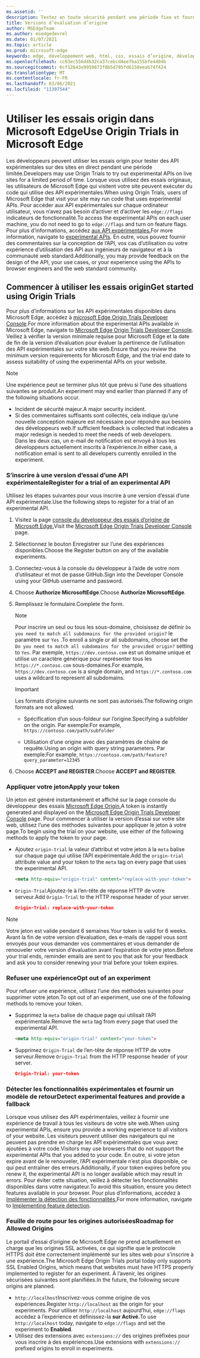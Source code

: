 ```yaml
---
ms.assetid: ''
description: Testez en toute sécurité pendant une période fixe et fournissez des commentaires sur les nouvelles fonctionnalités de la plateforme.
title: Versions d’évaluation d’origine
author: MSEdgeTeam
ms.author: msedgedevrel
ms.date: 01/07/2021
ms.topic: article
ms.prod: microsoft-edge
keywords: edge, développement web, html, css, essais d’origine, développeur
ms.openlocfilehash: cc03ec556d4b32ca37cebcd4ee7ba155bfe4404b
ms.sourcegitcommit: 6cf12643e9959873f8b5d785fd6158eeab74f424
ms.translationtype: MT
ms.contentlocale: fr-FR
ms.lasthandoff: 03/06/2021
ms.locfileid: "11397544"
---
```

# <a name="use-origin-trials-in-microsoft-edge"></a><span data-ttu-id="7fef0-104">Utiliser les essais origin dans Microsoft Edge</span><span class="sxs-lookup"><span data-stu-id="7fef0-104">Use Origin Trials in Microsoft Edge</span></span>  

<span data-ttu-id="7fef0-105">Les développeurs peuvent utiliser les essais origin pour tester des API expérimentales sur des sites en direct pendant une période limitée.</span><span class="sxs-lookup"><span data-stu-id="7fef0-105">Developers may use Origin Trials to try out experimental APIs on live sites for a limited period of time.</span></span>  <span data-ttu-id="7fef0-106">Lorsque vous utilisez des essais originaux, les utilisateurs de Microsoft Edge qui visitent votre site peuvent exécuter du code qui utilise des API expérimentales.</span><span class="sxs-lookup"><span data-stu-id="7fef0-106">When using Origin Trials, users of Microsoft Edge that visit your site may run code that uses experimental APIs.</span></span>  <span data-ttu-id="7fef0-107">Pour accéder aux API expérimentales sur chaque ordinateur utilisateur, vous n’avez pas besoin d’activer et d’activer les `edge://flags` indicateurs de fonctionnalité.</span><span class="sxs-lookup"><span data-stu-id="7fef0-107">To access the experimental APIs on each user machine, you do not need to go to `edge://flags` and turn on feature flags.</span></span>  <span data-ttu-id="7fef0-108">Pour plus d’informations, accédez [aux API expérimentales.][DeveloperMicrsoftEdgeOriginTrials]</span><span class="sxs-lookup"><span data-stu-id="7fef0-108">For more information, navigate to [experimental APIs][DeveloperMicrsoftEdgeOriginTrials].</span></span>  <span data-ttu-id="7fef0-109">En outre, vous pouvez fournir des commentaires sur la conception de l’API, vos cas d’utilisation ou votre expérience d’utilisation des API aux ingénieurs de navigateur et à la communauté web standard.</span><span class="sxs-lookup"><span data-stu-id="7fef0-109">Additionally, you may provide feedback on the design of the API, your use cases, or your experience using the APIs to browser engineers and the web standard community.</span></span>  

## <a name="get-started-using-origin-trials"></a><span data-ttu-id="7fef0-110">Commencer à utiliser les essais origin</span><span class="sxs-lookup"><span data-stu-id="7fef0-110">Get started using Origin Trials</span></span>  

<span data-ttu-id="7fef0-111">Pour plus d’informations sur les API expérimentales disponibles dans Microsoft Edge, accédez à [microsoft Edge Origin Trials Developer Console][DeveloperMicrsoftEdgeOriginTrials].</span><span class="sxs-lookup"><span data-stu-id="7fef0-111">For more information about the experimental APIs available in Microsoft Edge, navigate to [Microsoft Edge Origin Trials Developer Console][DeveloperMicrsoftEdgeOriginTrials].</span></span>  <span data-ttu-id="7fef0-112">Veillez à vérifier la version minimale requise pour Microsoft Edge et la date de fin de la version d’évaluation pour évaluer la pertinence de l’utilisation des API expérimentales sur votre site web.</span><span class="sxs-lookup"><span data-stu-id="7fef0-112">Ensure that you review the minimum version requirements for Microsoft Edge, and the trial end date to assess suitability of using the experimental APIs on your website.</span></span>  

> [!NOTE]
> <span data-ttu-id="7fef0-113">Une expérience peut se terminer plus tôt que prévu si l’une des situations suivantes se produit.</span><span class="sxs-lookup"><span data-stu-id="7fef0-113">An experiment may end earlier than planned if any of the following situations occur.</span></span>  
> *   <span data-ttu-id="7fef0-114">Incident de sécurité majeur.</span><span class="sxs-lookup"><span data-stu-id="7fef0-114">A major security incident.</span></span>  
> *   <span data-ttu-id="7fef0-115">Si des commentaires suffisants sont collectés, cela indique qu’une nouvelle conception majeure est nécessaire pour répondre aux besoins des développeurs web.</span><span class="sxs-lookup"><span data-stu-id="7fef0-115">If sufficient feedback is collected that indicates a major redesign is needed to meet the needs of web developers.</span></span>  
> <span data-ttu-id="7fef0-116">Dans les deux cas, un e-mail de notification est envoyé à tous les développeurs actuellement inscrits à l’expérience.</span><span class="sxs-lookup"><span data-stu-id="7fef0-116">In either case, a notification email is sent to all developers currently enrolled in the experiment.</span></span>  

### <a name="register-for-a-trial-of-an-experimental-api"></a><span data-ttu-id="7fef0-117">S’inscrire à une version d’essai d’une API expérimentale</span><span class="sxs-lookup"><span data-stu-id="7fef0-117">Register for a trial of an experimental API</span></span>  

<span data-ttu-id="7fef0-118">Utilisez les étapes suivantes pour vous inscrire à une version d’essai d’une API expérimentale.</span><span class="sxs-lookup"><span data-stu-id="7fef0-118">Use the following steps to register for a trial of an experimental API.</span></span>  

1.  <span data-ttu-id="7fef0-119">Visitez la page [console du développeur des essais d’origine de Microsoft Edge.][DeveloperMicrsoftEdgeOriginTrials]</span><span class="sxs-lookup"><span data-stu-id="7fef0-119">Visit the [Microsoft Edge Origin Trials Developer Console][DeveloperMicrsoftEdgeOriginTrials] page.</span></span>  
1.  <span data-ttu-id="7fef0-120">Sélectionnez le bouton Enregistrer sur l’une des expériences disponibles.</span><span class="sxs-lookup"><span data-stu-id="7fef0-120">Choose the Register button on any of the available experiments.</span></span>  
1.  <span data-ttu-id="7fef0-121">Connectez-vous à la console du développeur à l’aide de votre nom d’utilisateur et mot de passe GitHub.</span><span class="sxs-lookup"><span data-stu-id="7fef0-121">Sign into the Developer Console using your GitHub username and password.</span></span>  
1.  <span data-ttu-id="7fef0-122">Choose **Authorize MicrosoftEdge**.</span><span class="sxs-lookup"><span data-stu-id="7fef0-122">Choose **Authorize MicrosoftEdge**.</span></span>  
1.  <span data-ttu-id="7fef0-123">Remplissez le formulaire.</span><span class="sxs-lookup"><span data-stu-id="7fef0-123">Complete the form.</span></span>  
    
    > [!NOTE]
    > <span data-ttu-id="7fef0-124">Pour inscrire un seul ou tous les sous-domaine, choisissez de définir `Do you need to match all subdomains for the provided origin?` le paramètre sur `Yes` .</span><span class="sxs-lookup"><span data-stu-id="7fef0-124">To enroll a single or all subdomains, choose set the `Do you need to match all subdomains for the provided origin?` setting to `Yes`.</span></span>  <span data-ttu-id="7fef0-125">Par exemple, `https://dev.contoso.com` est un domaine unique et utilise un caractère générique pour représenter tous les `https://*.contoso.com` sous-domaines.</span><span class="sxs-lookup"><span data-stu-id="7fef0-125">For example, `https://dev.contoso.com` is a single domain, and `https://*.contoso.com` uses a wildcard to represent all subdomains.</span></span>  
    
    > [!IMPORTANT]
    > <span data-ttu-id="7fef0-126">Les formats d’origine suivants ne sont pas autorisés.</span><span class="sxs-lookup"><span data-stu-id="7fef0-126">The following origin formats are not allowed.</span></span>  
    > *   <span data-ttu-id="7fef0-127">Spécification d’un sous-foldeur sur l’origine.</span><span class="sxs-lookup"><span data-stu-id="7fef0-127">Specifying a subfolder on the origin.</span></span>  <span data-ttu-id="7fef0-128">Par exemple:</span><span class="sxs-lookup"><span data-stu-id="7fef0-128">For example,</span></span> `https://contoso.com/path/subfolder`  
    > 
    > *   <span data-ttu-id="7fef0-129">Utilisation d’une origine avec des paramètres de chaîne de requête.</span><span class="sxs-lookup"><span data-stu-id="7fef0-129">Using an origin with query string parameters.</span></span>  <span data-ttu-id="7fef0-130">Par exemple:</span><span class="sxs-lookup"><span data-stu-id="7fef0-130">For example,</span></span> `https://contoso.com/path/feature?query_parameter=12345`  
    
1.  <span data-ttu-id="7fef0-131">Choose **ACCEPT and REGISTER**.</span><span class="sxs-lookup"><span data-stu-id="7fef0-131">Choose **ACCEPT and REGISTER**.</span></span>  
    
### <a name="apply-your-token"></a><span data-ttu-id="7fef0-132">Appliquer votre jeton</span><span class="sxs-lookup"><span data-stu-id="7fef0-132">Apply your token</span></span>  

<span data-ttu-id="7fef0-133">Un jeton est généré instantanément et affiché sur la page console du développeur des essais [Microsoft Edge Origin.][DeveloperMicrsoftEdgeOriginTrials]</span><span class="sxs-lookup"><span data-stu-id="7fef0-133">A token is instantly generated and displayed on the [Microsoft Edge Origin Trials Developer Console][DeveloperMicrsoftEdgeOriginTrials] page.</span></span>  <span data-ttu-id="7fef0-134">Pour commencer à utiliser la version d’essai sur votre site web, utilisez l’une des méthodes suivantes pour appliquer le jeton à votre page.</span><span class="sxs-lookup"><span data-stu-id="7fef0-134">To begin using the trial on your website, use either of the following methods to apply the token to your page.</span></span>  

*   <span data-ttu-id="7fef0-135">Ajoutez `origin-trial` la valeur d’attribut et votre jeton à la `meta` balise sur chaque page qui utilise l’API expérimentale.</span><span class="sxs-lookup"><span data-stu-id="7fef0-135">Add the `origin-trial` attribute value and your token to the `meta` tag on every page that uses the experimental API.</span></span>  
    
    ```html
    <meta http-equiv="origin-trial" content="replace-with-your-token">
    ```  
    
*   <span data-ttu-id="7fef0-136">`Origin-Trial`Ajoutez-le à l’en-tête de réponse HTTP de votre serveur.</span><span class="sxs-lookup"><span data-stu-id="7fef0-136">Add `Origin-Trial` to the HTTP response header of your server.</span></span>  
    
    ```json
    Origin-Trial: replace-with-your-token
    ```  
    
> [!NOTE]
> <span data-ttu-id="7fef0-137">Votre jeton est valide pendant 6 semaines.</span><span class="sxs-lookup"><span data-stu-id="7fef0-137">Your token is valid for 6 weeks.</span></span>  <span data-ttu-id="7fef0-138">Avant la fin de votre version d’évaluation, des e-mails de rappel vous sont envoyés pour vous demander vos commentaires et vous demander de renouveler votre version d’évaluation avant l’expiration de votre jeton.</span><span class="sxs-lookup"><span data-stu-id="7fef0-138">Before your trial ends, reminder emails are sent to you that ask for your feedback and ask you to consider renewing your trial before your token expires.</span></span>  

### <a name="opt-out-of-an-experiment"></a><span data-ttu-id="7fef0-139">Refuser une expérience</span><span class="sxs-lookup"><span data-stu-id="7fef0-139">Opt out of an experiment</span></span>  

<span data-ttu-id="7fef0-140">Pour refuser une expérience, utilisez l’une des méthodes suivantes pour supprimer votre jeton.</span><span class="sxs-lookup"><span data-stu-id="7fef0-140">To opt out of an experiment, use one of the following methods to remove your token.</span></span>  

*   <span data-ttu-id="7fef0-141">Supprimez la `meta` balise de chaque page qui utilisait l’API expérimentale.</span><span class="sxs-lookup"><span data-stu-id="7fef0-141">Remove the `meta` tag from every page that used the experimental API.</span></span>  
    
    ```html
    <meta http-equiv="origin-trial" content="your-token">
    ```  
    
*   <span data-ttu-id="7fef0-142">Supprimez `Origin-Trial` de l’en-tête de réponse HTTP de votre serveur.</span><span class="sxs-lookup"><span data-stu-id="7fef0-142">Remove `Origin-Trial` from the HTTP response header of your server.</span></span>  
    
    ```json
    Origin-Trial: your-token
    ```  
    
### <a name="detect-experimental-features-and-provide-a-fallback"></a><span data-ttu-id="7fef0-143">Détecter les fonctionnalités expérimentales et fournir un modèle de retour</span><span class="sxs-lookup"><span data-stu-id="7fef0-143">Detect experimental features and provide a fallback</span></span>  

<span data-ttu-id="7fef0-144">Lorsque vous utilisez des API expérimentales, veillez à fournir une expérience de travail à tous les visiteurs de votre site web.</span><span class="sxs-lookup"><span data-stu-id="7fef0-144">When using experimental APIs, ensure you provide a working experience to all visitors of your website.</span></span>  <span data-ttu-id="7fef0-145">Les visiteurs peuvent utiliser des navigateurs qui ne peuvent pas prendre en charge les API expérimentales que vous avez ajoutées à votre code.</span><span class="sxs-lookup"><span data-stu-id="7fef0-145">Visitors may use browsers that do not support the experimental APIs that you added to your code.</span></span>  <span data-ttu-id="7fef0-146">En outre, si votre jeton expire avant de le renouveler, l’API expérimentale n’est plus disponible, ce qui peut entraîner des erreurs.</span><span class="sxs-lookup"><span data-stu-id="7fef0-146">Additionally, if your token expires before you renew it, the experimental API is no longer available which may result in errors.</span></span>  <span data-ttu-id="7fef0-147">Pour éviter cette situation, veillez à détecter les fonctionnalités disponibles dans votre navigateur.</span><span class="sxs-lookup"><span data-stu-id="7fef0-147">To avoid this situation, ensure you detect features available in your browser.</span></span>  <span data-ttu-id="7fef0-148">Pour plus d’informations, accédez à [Implémenter la détection des fonctionnalités.][MDNImplementingFeatureDetection]</span><span class="sxs-lookup"><span data-stu-id="7fef0-148">For more information, navigate to [Implementing feature detection][MDNImplementingFeatureDetection].</span></span>

### <a name="roadmap-for-allowed-origins"></a><span data-ttu-id="7fef0-149">Feuille de route pour les origines autorisées</span><span class="sxs-lookup"><span data-stu-id="7fef0-149">Roadmap for Allowed Origins</span></span>  

<span data-ttu-id="7fef0-150">Le portail d’essai d’origine de Microsoft Edge ne prend actuellement en charge que les origines SSL activées, ce qui signifie que le protocole HTTPS doit être correctement implémenté sur les sites web pour s’inscrire à une expérience.</span><span class="sxs-lookup"><span data-stu-id="7fef0-150">The Microsoft Edge Origin Trials portal today only supports SSL Enabled Origins, which means that websites must have HTTPS properly implemented to register for an experiment.</span></span>  <span data-ttu-id="7fef0-151">À l’avenir, les origines sécurisées suivantes sont planifiées.</span><span class="sxs-lookup"><span data-stu-id="7fef0-151">In the future, the following secure origins are planned.</span></span>  

*   <span data-ttu-id="7fef0-152">`http://localhost`Inscrivez-vous comme origine de vos expériences.</span><span class="sxs-lookup"><span data-stu-id="7fef0-152">Register `http://localhost` as the origin for your experiments.</span></span>  <span data-ttu-id="7fef0-153">Pour utiliser `http://localhost` aujourd’hui, `edge://flags` accédez à l’expérience et définissez-la **sur Activé.**</span><span class="sxs-lookup"><span data-stu-id="7fef0-153">To use `http://localhost` today, navigate to `edge://flags` and set the experiment to **Enabled**.</span></span>  
*   <span data-ttu-id="7fef0-154">Utilisez des extensions avec `extensions://` des origines préfixées pour vous inscrire à des expériences.</span><span class="sxs-lookup"><span data-stu-id="7fef0-154">Use extensions with `extensions://` prefixed origins to enroll in experiments.</span></span>  
    
<!-- links -->  

[DeveloperMicrsoftEdgeOriginTrials]: https://developer.microsoft.com/microsoft-edge/origin-trials "Console de développement d’essai Microsoft Edge Origin | Documents Microsoft"  

[MDNImplementingFeatureDetection]: https://developer.mozilla.org/docs/learn/tools_and_testing/cross_browser_testing/feature_detection "Mise en œuvre des fonctionnalités de détection | MDN"  
